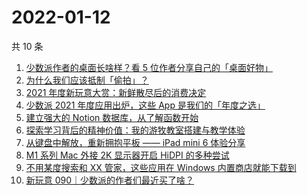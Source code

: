 # 2022-01-12

共 10 条

<!-- BEGIN -->
<!-- 最后更新时间 Wed Jan 12 2022 20:32:13 GMT+0800 (China Standard Time) -->
1. [少数派作者的桌面长啥样？看 5 位作者分享自己的「桌面好物」](https://sspai.com/post/70809)
2. [为什么我们应该抵制「偷拍」？](https://sspai.com/post/70755)
3. [2021 年度新玩意大赏：新鲜散尽后的消费决定](https://sspai.com/post/70695)
4. [少数派 2021 年度应用出炉，这些 App 是我们的「年度之选」](https://sspai.com/post/70710)
5. [建立强大的 Notion 数据库，从了解函数开始](https://sspai.com/post/70713)
6. [探索学习背后的精神价值：我的游牧教室搭建与教学体验](https://sspai.com/post/70685)
7. [从键盘中解放，重新拥抱平板 —— iPad mini 6 体验分享](https://sspai.com/post/70613)
8. [M1 系列 Mac 外接 2K 显示器开启 HiDPI 的多种尝试](https://sspai.com/post/70627)
9. [不用某度搜索和 XX 管家，这些应用在 Windows 内置商店就能下载到](https://sspai.com/post/70622)
10. [新玩意 090｜少数派的作者们最近买了啥？ ](https://sspai.com/post/70586)
<!-- END -->
